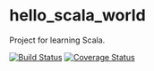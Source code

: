 # hello_scala_world
Project for learning Scala.

[![Build Status](https://travis-ci.org/bootjp/hello_scala_world.svg?branch=master)](https://travis-ci.org/bootjp/hello_scala_world)
[![Coverage Status](https://coveralls.io/repos/github/bootjp/hello_scala_world/badge.svg)](https://coveralls.io/github/bootjp/hello_scala_world)
